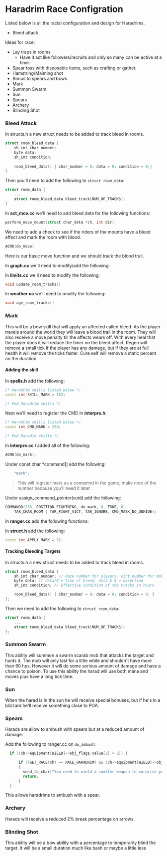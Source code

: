 # Haradrim Race Configration

Listed below is all the racial configuration and design for Haradrims.
* Bleed attack

Ideas for race:
* Lay traps in rooms
  * Have it act like followers/recruits and only so many can be active at a time.
* Spear toss with disposable items, such as crafting or gather.
* Hamstring/Maiming shot
* Bonus to spears and bows
* Mark
* Summon Swarm
* Sun
* Spears
* Archery
* Blinding Shot


### Bleed Attack
In structs.h a new struct needs to be added to track bleed in rooms.<br />
```c++
struct room_bleed_data {
	sh_int char_number;
	byte data;
	sh_int condition;
	
	room_bleed_data() { char_number = 0; data = 0; condition = 0;}
}
```

Then you'll need to add the following to ```struct room_data```:
```c++
struct room_data {
	...
	struct room_bleed_data bleed_track[NUM_OF_TRACKS];
}
```

In **act_mov.cc** we'll need to add bleed data for the following functions:
```c++
perform_move_mount(struct char_data *ch, int dir)
```

We need to add a check to see if the riders of the mounts have a bleed affect and mark the room with blood.
```c++
ACMD(do_move)
```
Here is our basic move function and we should track the blood trail.

In **graph.cc** we'll need to modify/add the following:

In **limits.cc** we'll need to modify the following:
```c++
void update_room_tracks()
```

In **weather.cc** we'll need to modify the following:
```c++
void age_room_tracks()
```
### Mark
This will be a bow skill that will apply an affected called bleed. As the player travels around the world they will leave a blood trail in the room. They will also receive a move penalty till the affects wears off. With every heal that the player does it will reduce the timer on the bleed affect. Regen will remove a small tick if the player has any damage, but if they are at full health it will remove the ticks faster. Cure self will remove a static percent on the duration.<br />
#### Adding the skill
In **spells.h** add the following:
```c++
/* Haradrim skills listed below */
const int SKILL_MARK = 152;

/* End Haradrim skills */
```
Next we'll need to register the CMD in **interpre.h**:
```c++
/* Haradrim skills listed below */
const int CMD_MARK = 230;

/* End Haradim skills */
```

In **interpre.cc** I added all of the following:
```c++
ACMD(do_mark);
```
Under const char *command[] add the following:
```c++
	"mark",
```
>This will register mark as a comamnd in the game, make note of the number because you'll need it later.

Under assign_command_pointer(void) add the following:
```c++
COMMANDO(236, POSITION_FIGHTNING, do_mark, 0, TRUE, 0,
	TAR_CHAR_ROOM | TAR_FIGHT_VICT, TAR_IGNORE, CMD_MASK_NO_UNHIDE);
```

In **ranger.cc** add the following functions:


In **struct.h** add the following:
```c++
const int APPLY_MARK = 32;
```


#### Tracking Bleeding Targets
In structs.h a new struct needs to be added to track bleed in rooms.<br />
```c++
struct room_bleed_data {
	sh_int char_number; // Race number for players, virt_number for mobs
	byte data; // data/8 = time of bleed, data & 8 = direction
	sh_int condition; // Effective condition of the tracks in hours

	room_bleed_data() { char_number = 0; data = 0; condition = 0; }
};
```
Then we need to add the following to ```struct room_data```:
```c++
struct room_data {
	...
	struct room_bleed_data bleed_track[NUM_OF_TRACKS];
};
```




### Summon Swarm
This ability will summon a swarm scarab mob that attacks the target and hunts it. The mob will only last for a little while and shouldn't have more than 60 hps. However it will do some serious amount of damage and have a chance to poison. To use this ability the harad will use both mana and moves plus have a long tick time.

### Sun
When the harad is in the sun he will receive special bonuses, but if he's in a blizzard he'll receive something close to POA.

### Spears
Harads are allow to ambush with spears but at a reduced amount of damage.

Add the following to ranger.cc on ```do_ambush```:
```c++
  if ((ch->equipment[WIELD]->obj_flags.value[2] > 2)) {

	  if ((GET_RACE(ch) == RACE_HARADRIM) && (ch->equipment[WIELD]->obj_flags.value[3] != TYPE_SPEARS))
	  {
    	send_to_char("You need to wield a smaller weapon to surprise your victim.\r\n", ch);
    	return;
	  }
  }
```
This allows haradrims to ambush with a spear.


### Archery
Harads will receive a reduced 2% break percentage on arrows.

### Blinding Shot
This ability will be a bow ability with a percentage to temporarily blind the target. It will be a small duration much like bash or maybe a little less

